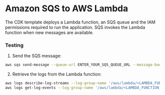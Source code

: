 # Amazon SQS to AWS Lambda

The CDK template deploys a Lambda function, an SQS queue and the IAM permissions required to run the application. SQS invokes the Lambda function when new messages are available.


### Testing

1. Send the SQS message:
```bash
aws sqs send-message --queue-url ENTER_YOUR_SQS_QUEUE_URL --message-body "Test message"
```
2. Retrieve the logs from the Lambda function:
```bash
aws logs describe-log-streams --log-group-name '/aws/lambda/<LAMBDA_FUNCTION_NAME>' | jq '.logStreams[0].logStreamName'
aws logs get-log-events --log-group-name '/aws/lambda/<LAMBDA_FUNCTION_NAME>' --log-stream-name 'LOGSTREAM_NAME_FROM_ABOVE_OUTPUT'
```
